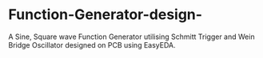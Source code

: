 # Function-Generator-design-
 A Sine, Square wave Function Generator utilising Schmitt Trigger and Wein Bridge Oscillator designed on PCB using EasyEDA.
